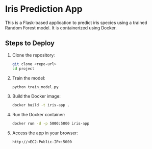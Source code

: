 # Iris Prediction App

This is a Flask-based application to predict iris species using a trained Random Forest model. It is containerized using Docker.

## Steps to Deploy

1. Clone the repository:
    ```bash
    git clone <repo-url>
    cd project
    ```

2. Train the model:
    ```bash
    python train_model.py
    ```

3. Build the Docker image:
    ```bash
    docker build -t iris-app .
    ```

4. Run the Docker container:
    ```bash
    docker run -d -p 5000:5000 iris-app
    ```

5. Access the app in your browser:
    ```
    http://<EC2-Public-IP>:5000
    ```
